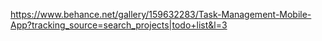 https://www.behance.net/gallery/159632283/Task-Management-Mobile-App?tracking_source=search_projects|todo+list&l=3
